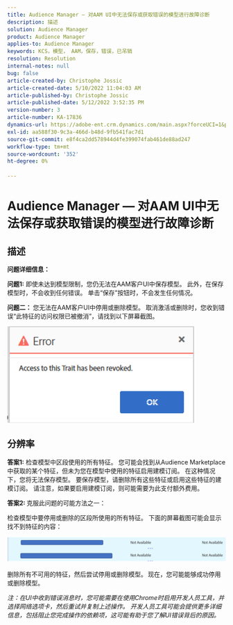 ```yaml
---
title: Audience Manager — 对AAM UI中无法保存或获取错误的模型进行故障诊断
description: 描述
solution: Audience Manager
product: Audience Manager
applies-to: Audience Manager
keywords: KCS，模型， AAM，保存，错误，已吊销
resolution: Resolution
internal-notes: null
bug: false
article-created-by: Christophe Jossic
article-created-date: 5/10/2022 11:04:03 AM
article-published-by: Christophe Jossic
article-published-date: 5/12/2022 3:52:35 PM
version-number: 3
article-number: KA-17836
dynamics-url: https://adobe-ent.crm.dynamics.com/main.aspx?forceUCI=1&pagetype=entityrecord&etn=knowledgearticle&id=2d000de3-50d0-ec11-a7b5-00224809c101
exl-id: aa588f30-9c3a-466d-b48d-9fb541fac7d1
source-git-commit: e8f4ca2dd578944d4fe399074fab461de88ad247
workflow-type: tm+mt
source-wordcount: '352'
ht-degree: 0%

---
```


# Audience Manager — 对AAM UI中无法保存或获取错误的模型进行故障诊断

## 描述


<b>问题详细信息： </b>



<b>问题1:</b> 即使未达到模型限制，您仍无法在AAM客户UI中保存模型。 此外，在保存模型时，不会收到任何错误。 单击“保存”按钮时，不会发生任何情况。



<b>问题二： </b>您无法在AAM客户UI中停用或删除模型。 取消激活或删除时，您收到错误“此特征的访问权限已被撤消”，请找到以下屏幕截图。





![](assets/___31000de3-50d0-ec11-a7b5-00224809c101___.png)


## 分辨率


<b>答案1:</b> 检查模型中区段使用的所有特征。 您可能会找到从Audience Marketplace中获取的某个特征，但未为您在模型中使用的特征启用建模订阅。 在这种情况下，您将无法保存模型。 要保存模型，请删除所有这些特征或启用这些特征的建模订阅。 请注意，如果要启用建模订阅，则可能需要为此支付额外费用。



<b>答案2: </b>克服此问题的可能方法之一：

检查模型中要停用或删除的区段所使用的所有特征。 下面的屏幕截图可能会显示找不到特征的内容：



![](assets/6ce5c786-9e7b-ec11-8d21-0022480aace4.png)

删除所有不可用的特征，然后尝试停用或删除模型。 现在，您可能能够成功停用或删除模型。





*注：在UI中收到错误消息时，您可能需要在使用Chrome时启用开发人员工具，并选择网络选项卡，然后重试并复制上述操作。 开发人员工具可能会提供更多详细信息，包括阻止您完成操作的依赖项，这可能有助于您了解UI错误背后的原因。*
